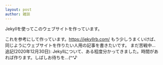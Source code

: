 ```yaml
---
layout: post
author: 雑談
---
```

Jekyllを使ってこのウェブサイトを作っています。

これを参考にして作っています。https://jekyllrb.com/
もう少しうまくいけば、同じようにウェブサイトを作りたい人用の記事を書きたいです。
まだ苦戦中…
追記(2020年12月30日):
Jekyllについて、ある程度分かってきました。時間があれば作ります。しばしお待ちを...(^^♪
